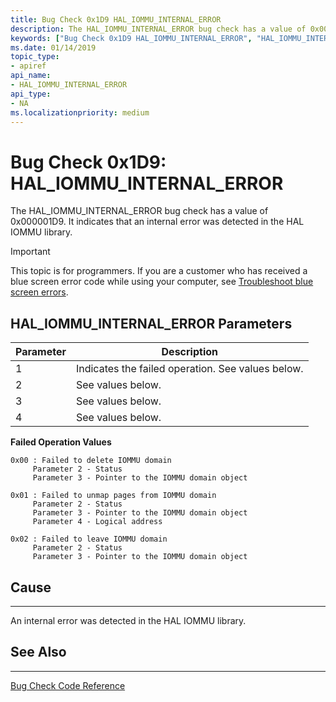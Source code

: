 ```yaml
---
title: Bug Check 0x1D9 HAL_IOMMU_INTERNAL_ERROR
description: The HAL_IOMMU_INTERNAL_ERROR bug check has a value of 0x000001D9. It indicates that that the UcmUcsi driver has encountered an error.
keywords: ["Bug Check 0x1D9 HAL_IOMMU_INTERNAL_ERROR", "HAL_IOMMU_INTERNAL_ERROR"]
ms.date: 01/14/2019
topic_type:
- apiref
api_name:
- HAL_IOMMU_INTERNAL_ERROR
api_type:
- NA
ms.localizationpriority: medium
---
```


# Bug Check 0x1D9: HAL\_IOMMU\_INTERNAL\_ERROR

The HAL\_IOMMU\_INTERNAL\_ERROR bug check has a value of 0x000001D9. It indicates that an internal error was detected in the HAL IOMMU library.

> [!IMPORTANT]
> This topic is for programmers. If you are a customer who has received a blue screen error code while using your computer, see [Troubleshoot blue screen errors](https://www.windows.com/stopcode).

 
## HAL\_IOMMU\_INTERNAL\_ERROR Parameters

|Parameter|Description|
|-------- |---------- |
|1| Indicates the failed operation. See values below.|
|2| See values below. |
|3| See values below. |
|4| See values below. |

**Failed Operation Values**

```text
0x00 : Failed to delete IOMMU domain
     Parameter 2 - Status
     Parameter 3 - Pointer to the IOMMU domain object

0x01 : Failed to unmap pages from IOMMU domain
     Parameter 2 - Status
     Parameter 3 - Pointer to the IOMMU domain object
     Parameter 4 - Logical address

0x02 : Failed to leave IOMMU domain
     Parameter 2 - Status
     Parameter 3 - Pointer to the IOMMU domain object
```

## Cause
-----

An internal error was detected in the HAL IOMMU library.

## See Also
----------

[Bug Check Code Reference](bug-check-code-reference2.md)
